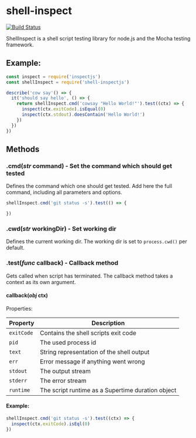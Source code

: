 shell-inspect
=============

[![Build Status](https://travis-ci.org/Andifeind/shell-inspect.svg)](https://travis-ci.org/Andifeind/shell-inspect)

ShellInspect is a shell script testing library for node.js and the Mocha testing framework.

## Example:

```js
const inspect = require('inspectjs')
const shellInspect = require('shell-inspectjs')

describe('cow say'() => {
  it('should say hello', () => {
    return shellInspect.cmd('cowsay "Hello World!"').test((ctx) => {
      inspect(ctx.exitCode).isEqual(0)
      inspect(ctx.stdout).doesContain('Hello World!')
    })
  })
})
```

## Methods

### .cmd(*str* command) - Set the command which should get tested

Defines the command which one should get tested. Add here the full command, including all parameters and options.

```js
shellInspect.cmd('git status -s').test(() => {

})
```

### .cwd(*str* workingDir) - Set working dir

Defines the current working dir. The working dir is set to `process.cwd()` per default.

### .test(*func* callback) - Callback method

Gets called when script has terminated. The callback method takes a context as its own argument.

#### callback(*obj* ctx)

Properties:

Property | Description
---------|------------
`exitCode` | Contains the shell scripts exit code
`pid` | The used process id
`text` | String representation of the shell output
`err` | Error message if anything went wrong
`stdout` | The output stream
`stderr` | The error stream
`runtime` | The script runtime as a Supertime duration object

#### Example:

```js
shellInspect.cmd('git status -s').test((ctx) => {
  inspect(ctx.exitCode).isEql(0)
})
```
